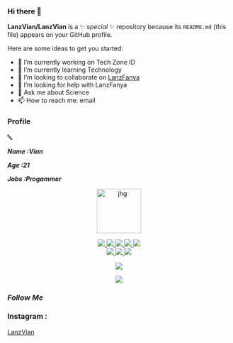 ### Hi there 👋

**LanzVian/LanzVian** is a ✨ _special_ ✨ repository because its `README.md` (this file) appears on your GitHub profile.

Here are some ideas to get you started:

- 🔭 I’m currently working on Tech Zone ID
- 🌱 I’m currently learning Technology
- 👯 I’m looking to collaborate on [LanzFanya](https://github.com/lanzfanya)
- 🤔 I’m looking for help with LanzFanya
- 💬 Ask me about Science
- 📫 How to reach me: email

### Profile
🔤

***Name :Vian***

***Age :21***

***Jobs :Progammer***
<p align="center" >
  <img src="https://avatars.githubusercontent.com/u/76142260?s=60&v=4" width="100" height="100" alt="jhg" >
  <a href="https://github.com/LanzVian" />
  </img>
  </p>
<p align="center">
  <img src="https://img.shields.io/badge/-JavaScript-black?style=flat-square&logo=javascript" />
  <img src="https://img.shields.io/badge/-Node.js-black?style=flat-square&logo=Node.js" />
  <img src="https://img.shields.io/badge/-HTML5-black?style=flat-square&logo=html5&logoColor=e34f26" />
  <img src="https://img.shields.io/badge/-Git-black?style=flat-square&logo=git" />
  <img src="https://img.shields.io/badge/-GitHub-black?style=flat-square&logo=github" /> <br>
  <img src="https://img.shields.io/badge/-Python-black?style=flat-square&logo=python" />
  <img src="https://img.shields.io/badge/-Windows-black?style=flat-square&logo=windows" />
  <img src="https://img.shields.io/badge/-VS_Code-black?style=flat-square&logo=visual-studio-code" />
  </p>

<p align="center">
  <a href="https://github.com/LanzVian"><img src="https://github-readme-stats.vercel.app/api?username=LanzVian&bg_color=30,e97655,904e95&title_color=fff&text_color=fff&icon_color=fff&hide_border=true&show_icons=true" /></a>
</p>

<p align="center">
   <img src="https://github-readme-streak-stats.herokuapp.com/?user=LanzVian" />
</p>

### *Follow Me*
<h3>Instagram :</h3>

[LanzVian](https://instagram.com/lanzvian)
